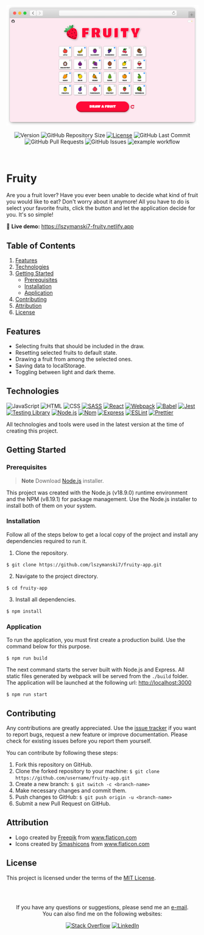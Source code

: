 <!-- APPLICATION PREVIEW -->
<div align="center">
  
  ![Fruity Header](./docs/application.png)
  
</div>

<!-- SHIELDS -->
<div align="center">
  
  ![Version](https://img.shields.io/badge/version-1.0.0-blue?label=Version&labelColor=2b3137)
  ![GitHub Repository Size](https://img.shields.io/github/repo-size/lszymanski7/fruity-app?label=Size&labelColor=2b3137)
  [![License](https://img.shields.io/badge/License-MIT-yellow.svg?label=License&labelColor=2b3137)](https://github.com/lszymanski7/fruity-app/blob/main/LICENSE.md)
  ![GitHub Last Commit](https://img.shields.io/github/last-commit/lszymanski7/fruity-app?label=Last%20Commit&labelColor=2b3137)
  ![GitHub Pull Requests](https://img.shields.io/github/issues-pr/lszymanski7/fruity-app?label=Pull%20Requests&labelColor=2b3137)
  ![GitHub Issues](https://img.shields.io/github/issues/lszymanski7/fruity-app?label=Issues&labelColor=2b3137)
  ![example workflow](https://github.com/github/docs/actions/workflows/main.yml/badge.svg)
  
</div>

<br/>

<!-- FRUITY -->
# Fruity
Are you a fruit lover? Have you ever been unable to decide what kind of fruit you would like to eat? Don't worry about it anymore! All you have to do is select your favorite fruits, click the button and let the application decide for you. It's so simple!

🚀 **Live demo:** <a href="https://lszymanski7-fruity.netlify.app">https://lszymanski7-fruity.netlify.app<a/>

<!-- TABLE OF CONTENTS -->
## Table of Contents
1. [Features](#features)
2. [Technologies](#technologies)
3. [Getting Started](#getting-started)
    - [Prerequisites](#prerequisites)
    - [Installation](#installation)
    - [Application](#application)
4. [Contributing](#contributing)
5. [Attribution](#attribution)
6. [License](#license)

<!-- FEATURES -->
## Features
- Selecting fruits that should be included in the draw.
- Resetting selected fruits to default state.
- Drawing a fruit from among the selected ones.
- Saving data to localStorage.
- Toggling between light and dark theme.

<!-- TECHNOLOGIES -->
## Technologies
![JavaScript](https://img.shields.io/badge/JavaScript-2e2e2e?style=flat&logo=javascript&logoColor=F7DF1E)
![HTML](https://img.shields.io/badge/HTML-2e2e2e?style=flat&logo=html5&logoColor=E34F26)
![CSS](https://img.shields.io/badge/CSS-2e2e2e?style=flat&logo=css3&logoColor=1572B6)
[![SASS](https://img.shields.io/badge/SASS-2e2e2e?style=flat&logo=SASS&logoColor=CC6699)](https://sass-lang.com)
[![React](https://img.shields.io/badge/React-2e2e2e?style=flat&logo=react&logoColor=61DAFB)](https://reactjs.org)
[![Webpack](https://img.shields.io/badge/Webpack-2e2e2e?style=flat&logo=webpack&logoColor=8DD6F9)](https://webpack.js.org)
[![Babel](https://img.shields.io/badge/Babel-2e2e2e?style=flat&logo=babel&logoColor=F9DC3E)](https://babeljs.io)
[![Jest](https://img.shields.io/badge/Jest-2e2e2e?style=flat&logo=jest&logoColor=C21325)](https://jestjs.io)
[![Testing Library](https://img.shields.io/badge/Testing%20Library-2e2e2e?style=flat&logo=testinglibrary&logoColor=E33332)](https://testing-library.com)
[![Node.js](https://img.shields.io/badge/Node.js-2e2e2e?style=flat&logo=node.js&logoColor=339933)](https://nodejs.org/en)
[![Npm](https://img.shields.io/badge/Npm-2e2e2e?style=flat&logo=npm&logoColor=CB3837)](https://npmjs.com)
[![Express](https://img.shields.io/badge/Express-2e2e2e?style=flat&logo=express&logoColor=FFFFFF)](https://expressjs.com)
[![ESLint](https://img.shields.io/badge/ESLint-2e2e2e?style=flat&logo=eslint&logoColor=4B32C3)](https://eslint.org)
[![Prettier](https://img.shields.io/badge/Prettier-2e2e2e?style=flat&logo=prettier&logoColor=F7B93E)](https://prettier.io)

All technologies and tools were used in the latest version at the time of creating this project.

<!-- Getting Started -->
## Getting Started

<!-- Prerequisites -->
### Prerequisites
> **Note** Download [Node.js](https://nodejs.org/en/download) installer.

This project was created with the Node.js (v18.9.0) runtime environment and the NPM (v8.19.1) for package management. Use the Node.js installer to install both of them on your system.

<!-- Installation -->
### Installation
Follow all of the steps below to get a local copy of the project and install any dependencies required to run it.

1. Clone the repository.

```
$ git clone https://github.com/lszymanski7/fruity-app.git
```

2. Navigate to the project directory.

```
$ cd fruity-app
```

3. Install all dependencies.

```
$ npm install
```

<!-- APPLICATION -->
### Application
To run the application, you must first create a production build. Use the command below for this purpose.

```
$ npm run build
```

The next command starts the server built with Node.js and Express. All static files generated by webpack will be served from the `./build` folder. The application will be launched at the following url: [http://localhost:3000](http://localhost:3000)

```
$ npm run start
```

<!-- CONTRIBUTING -->
## Contributing
Any contributions are greatly appreciated. Use the [issue tracker](https://github.com/lszymanski7/fruity-app/issues) if you want to report bugs, request a new feature or improve documentation. Please check for existing issues before you report them yourself.

You can contribute by following these steps:
1. Fork this repository on GitHub.
2. Clone the forked repository to your machine: `$ git clone https://github.com/username/fruity-app.git`
3. Create a new branch: `$ git switch -c <branch-name>`
4. Make necessary changes and commit them.
5. Push changes to GitHub: `$ git push origin -u <branch-name>`
6. Submit a new Pull Request on GitHub.

<!-- ATTRIBUTION -->
## Attribution
- Logo created by <a href="https://flaticon.com/authors/freepik">Freepik</a> from <a href="https://flaticon.com">www.flaticon.com</a>
- Icons created by <a href="https://flaticon.com/authors/smashicons">Smashicons</a> from <a href="https://flaticon.com">www.flaticon.com</a>

<!-- LICENSE -->
## License
This project is licensed under the terms of the [MIT License](https://github.com/lszymanski7/fruity-app/blob/main/LICENSE.md).

<br/>

<!-- LINKS -->
##
<div align="center">
  <p>If you have any questions or suggestions, please send me an <a href="mailto:lszymanski.info@gmail.com?subject=GitHub - Your subject here...">e-mail</a>. <br/> You can also find me on the following websites:</p>
  
  [![Stack Overflow](https://img.shields.io/badge/Stack%20Overflow-F58025?style=flat&logo=stackoverflow&logoColor=white)](https://stackoverflow.com/users/18706083)
  [![LinkedIn](https://img.shields.io/badge/LinkedIn-0A66C2?style=flat&logo=linkedin)](https://linkedin.com/in/lszymanski7)
</div>

